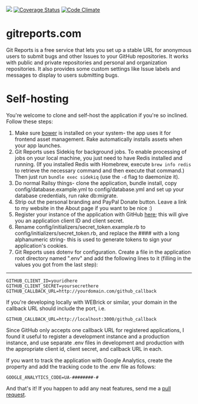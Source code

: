 ![](https://travis-ci.org/schneidmaster/gitreports.com.svg?branch=master)
[![Coverage Status](https://img.shields.io/coveralls/schneidmaster/gitreports.com.svg)](https://coveralls.io/r/schneidmaster/gitreports.com)
[![Code Climate](https://codeclimate.com/github/schneidmaster/gitreports.com/badges/gpa.svg)](https://codeclimate.com/github/schneidmaster/gitreports.com)

gitreports.com
================

Git Reports is a free service that lets you set up a stable URL for anonymous users to submit bugs and other Issues to your GitHub repositories.  It works with public and private repositories and personal and organization repositories.  It also provides some custom settings like Issue labels and messages to display to users submitting bugs.

Self-hosting
================

You're welcome to clone and self-host the application if you're so inclined.  Follow these steps:

1. Make sure [bower](https://bower.io) is installed on your system- the app uses it for frontend asset management. Rake automatically installs assets when your app launches.
2. Git Reports uses Sidekiq for background jobs. To enable processing of jobs on your local machine, you just need to have Redis installed and running. (If you installed Redis with Homebrew, execute `brew info redis` to retrieve the necessary command and then execute that command.) Then just run `bundle exec sidekiq` (use the `-d` flag to daemonize it).
3. Do normal Railsy things- clone the application, bundle install, copy config/database.example.yml to config/database.yml and set up your database credentials, run rake db:migrate.
4. Strip out the personal branding and PayPal Donate button.  Leave a link to my website in the About page if you want to be nice :)
5. Register your instance of the application with GitHub [here](https://github.com/settings/applications/new); this will give you an application client ID and client secret.
6. Rename config/initializers/secret_token.example.rb to config/initializers/secret_token.rb, and replace the #### with a long alphanumeric string- this is used to generate tokens to sign your application's cookies.
7. Git Reports uses dotenv for configuration.  Create a file in the application root directory named ".env" and add the following lines to it (filling in the values you got from the last step):

---

    GITHUB_CLIENT_ID=youridhere
    GITHUB_CLIENT_SECRET=yoursecrethere
    GITHUB_CALLBACK_URL=http://yourdomain.com/github_callback

If you're developing locally with WEBrick or similar, your domain in the callback URL should include the port, i.e.

    GITHUB_CALLBACK_URL=http://localhost:3000/github_callback

Since GitHub only accepts one callback URL for registered applications, I found it useful to register a development instance and a production instance, and use separate .env files in development and production with the appropriate client id, client secret, and callback URL in each.

If you want to track the application with Google Analytics, create the property and add the tracking code to the .env file as follows:

    GOOGLE_ANALYTICS_CODE=UA-########-#

And that's it!  If you happen to add any neat features, send me a [pull request](https://help.github.com/articles/creating-a-pull-request).
